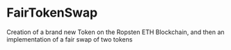 # FairTokenSwap
Creation of a brand new Token on the Ropsten ETH Blockchain, and then an implementation of a fair swap of two tokens
